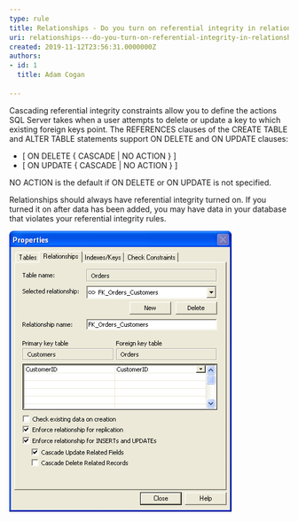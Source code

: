 ```yaml
---
type: rule
title: Relationships - Do you turn on referential integrity in relationships?
uri: relationships---do-you-turn-on-referential-integrity-in-relationships
created: 2019-11-12T23:56:31.0000000Z
authors:
- id: 1
  title: Adam Cogan

---
```


​Cascading referential integrity constraints allow you to define the actions SQL Server takes when a user attempts to delete or update a key to which existing foreign keys point. The REFERENCES clauses of the CREATE TABLE and ALTER TABLE statements support ON DELETE and ON UPDATE clauses:

- [ ON DELETE { CASCADE | NO ACTION } ]
- [ ON UPDATE { CASCADE | NO ACTION } ]


NO ACTION is the default if ON DELETE or ON UPDATE is not specified.​​
 
​Relationships should always have referential integrity turned on. If you turned it on after data has been added, you may have data in your database that violates your referential integrity rules.

![ Recommended referential integrity constraints](ReferentialIntegrityCheck.jpg)
